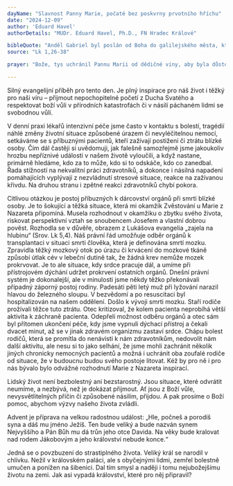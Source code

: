 ```yaml
---
dayName: "Slavnost Panny Marie, počaté bez poskvrny prvotního hříchu"
date: "2024-12-09"
author: 'Eduard Havel'
authorDetails: "MUDr. Eduard Havel, Ph.D., FN Hradec Králové"

bibleQuote: "Anděl Gabriel byl poslán od Boha do galilejského města, které se jmenuje Nazaret, k panně zasnoubené s mužem jménem Josef z Davidova rodu a ta panna se jmenovala Maria. Anděl k ní vešel a řekl: „Buď zdráva, milostiplná! Pán s tebou!“ Když to slyšela, ulekla se a uvažovala, co má ten pozdrav znamenat. Anděl jí řekl: „Neboj se, Maria, neboť jsi nalezla milost u Boha. Počneš a porodíš syna a dáš mu jméno Ježíš. Bude veliký a bude nazván Synem Nejvyššího. Pán Bůh mu dá trůn jeho předka Davida, bude kralovat nad Jakubovým rodem navěky a jeho království nebude mít konce.“ Maria řekla andělovi: „Jak se to stane? Vždyť muže nepoznávám.“ Anděl jí odpověděl: „Duch Svatý sestoupí na tebe a moc Nejvyššího tě zastíní. Proto také dítě bude nazváno svaté, Syn Boží. I tvoje příbuzná Alžběta počala ve svém stáří syna a je už v šestém měsíci, ačkoli byla považována za neplodnou. Vždyť u Boha není nic nemožného.“ Maria řekla: „Jsem služebnice Páně: ať se mi stane podle tvého slova.“ A anděl od ní odešel."
source: "Lk 1,26-38"

prayer: "Bože, tys uchránil Pannu Marii od dědičné viny, aby byla důstojným příbytkem tvého Syna, a pro jeho budoucí zásluhy jsi ji už od počátku zahrnul svou milostí; na její přímluvu pomáhej i nám, ať čistí dojdeme k tobě. Prosíme o to skrze tvého Syna, Ježíše Krista, našeho Pána, neboť on s tebou žije a kraluje v jednotě Ducha Svatého po všechny věky věků. Amen."

---
```


Silný evangelijní příběh pro tento den. Je plný inspirace pro náš život i těžký pro naši víru – přijmout nepochopitelné početí z Ducha Svatého a respektovat boží vůli v přírodních katastrofách či v násilí páchaném lidmi se svobodnou vůlí.

V denní praxi lékařů intenzivní péče jsme často v kontaktu s bolestí, tragédií náhlé změny životní situace způsobené úrazem či nevyléčitelnou nemocí, setkáváme se s příbuznými pacientů, kteří zažívají postižení či ztrátu blízké osoby. Čím dál častěji si uvědomuji, jak falešně samozřejmě jsme jakoukoliv hrozbu nepříznivé události v našem životě vyloučili, a když nastane, primárně hledáme, kdo za to může, kdo si to odskáče, kdo co zanedbal. Řada stížností na nekvalitní práci zdravotníků, a dokonce i násilná napadení pomáhajících vyplývají z nezvládnutí stresové situace, reakce na zažívanou křivdu. Na druhou stranu i zpětné reakci zdravotníků chybí pokora.

Citlivou otázkou je postoj příbuzných k dárcovství orgánů při smrti blízké osoby. Je to šokující a těžká situace, která mi okamžik Zvěstování u Marie z Nazareta připomíná. Musela rozhodnout v okamžiku o zbytku svého života, riskovat perspektivní vztah se snoubencem Josefem a vlastní dobrou pověst. Rozhodla se v důvěře, obrazem z Lukášova evangelia „zajela na hlubinu“ (Srov. Lk 5,4). Náš právní řád umožňuje odběr orgánů k transplantaci v situaci smrti člověka, která je definována smrtí mozku. Zpravidla těžký mozkový otok po úrazu či krvácení do mozkové tkáně způsobí útlak cév v lebeční dutině tak, že žádná krev nemůže mozek prokrvovat. Je to ale situace, kdy srdce pracuje dál, a umíme při přístrojovém dýchání udržet prokrvení ostatních orgánů. Dnešní právní systém je dokonalejší, ale v minulosti jsme někdy těžko překonávali případný záporný postoj rodiny. Padesáti pěti letý muž při lyžování narazil hlavou do železného sloupu. V bezvědomí a po resuscitaci byl hospitalizován na našem oddělení. Došlo k vývoji smrti mozku. Staří rodiče prožívali těžce tuto ztrátu. Otec kritizoval, že kolem pacienta neprobíhá větší aktivita k záchraně pacienta. Odepřeli možnost odběru orgánů a otec sám byl přítomen ukončení péče, kdy jsme vypnuli dýchací přístroj a čekali dvacet minut, až se v jinak zdravém organizmu zastaví srdce. Chápu bolest rodičů, která se promítla do nenávisti k nám zdravotníkům, nedovolit nám další aktivitu, ale nesu si to jako selhání, že jsme mohli zachránit několik jiných chronicky nemocných pacientů a možná i uchránit oba zoufalé rodiče od situace, že v budoucnu budou svého postoje litovat. Kéž by pro ně i pro nás bývalo bylo odvážné rozhodnutí Marie z Nazareta inspirací.
 
Lidský život není bezbolestný ani bezstarostný. Jsou situace, které odvrátit neumíme, a nezbývá, než je dokázat přijmout. Ať jsou z Boží vůle, nevysvětlitelných příčin či způsobené násilím, přijdou. A pak prosíme o Boží pomoc, abychom výzvy našeho života zvládli.

Advent je příprava na velkou radostnou událost:
„Hle, počneš a porodíš syna a dáš mu jméno Ježíš. Ten bude veliký a bude nazván synem Nejvyššího a Pán Bůh mu dá trůn jeho otce Davida. Na věky bude kralovat nad rodem Jákobovým a jeho království nebude konce.“

Jedná se o povzbuzení do strastiplného života. Veliký král se narodil v chlívku. Nežil v královském paláci, ale s obyčejnými lidmi, zemřel bolestně umučen a ponížen na šibenici. Dal tím smysl a naději i tomu nejubožejšímu životu na zemi. Jak asi vypadá království, které pro něj připravil?

